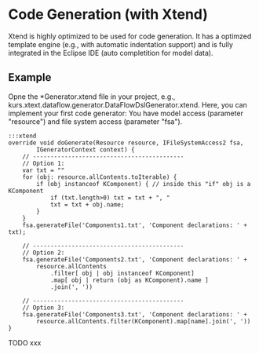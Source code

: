 # Code Generation (with Xtend)

Xtend is highly optimized to be used
for code generation. It has a optimzed template engine (e.g., with
automatic indentation support) and
is fully integrated in the Eclipse IDE (auto completition
for model data).

## Example

Opne the *Generator.xtend file in your project, e.g.,
kurs.xtext.dataflow.generator.DataFlowDslGenerator.xtend. 
Here, you can implement your first code generator:
You have model access (parameter "resource") and file system access
(parameter "fsa").

    :::xtend
	override void doGenerate(Resource resource, IFileSystemAccess2 fsa, 
			IGeneratorContext context) {
		// -------------------------------------------
		// Option 1:
		var txt = ""
		for (obj: resource.allContents.toIterable) {
			if (obj instanceof KComponent) { // inside this "if" obj is a KComponent
				if (txt.length>0) txt = txt + ", "
				txt = txt + obj.name;
			}
		}
		fsa.generateFile('Components1.txt', 'Component declarations: ' + txt);
		
		// -------------------------------------------
		// Option 2:
		fsa.generateFile('Components2.txt', 'Component declarations: ' + 
			resource.allContents
				.filter[ obj | obj instanceof KComponent]
				.map[ obj | return (obj as KComponent).name ]
				.join(', '))
				
		// -------------------------------------------
		// Option 3:
		fsa.generateFile('Components3.txt', 'Component declarations: ' + 
			resource.allContents.filter(KComponent).map[name].join(', '))
	}

TODO
xxx